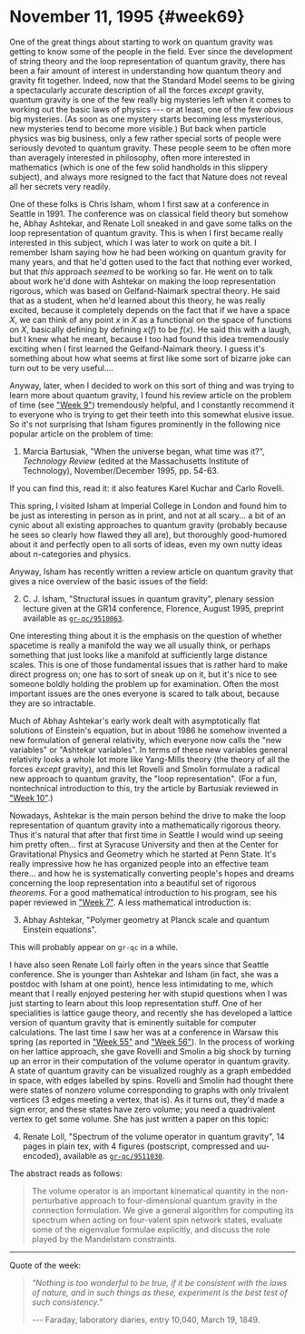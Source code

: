 # November 11, 1995 {#week69}

One of the great things about starting to work on quantum gravity was
getting to know some of the people in the field. Ever since the
development of string theory and the loop representation of quantum
gravity, there has been a fair amount of interest in understanding how
quantum theory and gravity fit together. Indeed, now that the Standard
Model seems to be giving a spectacularly accurate description of all the
forces *except* gravity, quantum gravity is one of the few really big
mysteries left when it comes to working out the basic laws of physics
--- or at least, one of the few *obvious* big mysteries. (As soon as
one mystery starts becoming less mysterious, new mysteries tend to
become more visible.) But back when particle physics was big business,
only a few rather special sorts of people were seriously devoted to
quantum gravity. These people seem to be often more than averagely
interested in philosophy, often more interested in mathematics (which is
one of the few solid handholds in this slippery subject), and always
more resigned to the fact that Nature does not reveal all her secrets
very readily.

One of these folks is Chris Isham, whom I first saw at a conference in
Seattle in 1991. The conference was on classical field theory but
somehow he, Abhay Ashtekar, and Renate Loll sneaked in and gave some
talks on the loop representation of quantum gravity. This is when I
first became really interested in this subject, which I was later to
work on quite a bit. I remember Isham saying how he had been working on
quantum gravity for many years, and that he'd gotten used to the fact
that nothing ever worked, but that *this* approach *seemed* to be
working so far. He went on to talk about work he'd done with Ashtekar
on making the loop representation rigorous, which was based on
Gelfand-Naimark spectral theory. He said that as a student, when he'd
learned about this theory, he was really excited, because it completely
depends on the fact that if we have a space $X$, we can think of any point
$x$ in $X$ as a functional on the space of functions on $X$, basically
defining by defining $x(f)$ to be $f(x)$.
He said this with a laugh, but I knew what he meant, because I too had
found this idea tremendously exciting when I first learned the
Gelfand-Naimark theory. I guess it's something about how what seems at
first like some sort of bizarre joke can turn out to be very useful....

Anyway, later, when I decided to work on this sort of thing and was
trying to learn more about quantum gravity, I found his review article
on the problem of time (see ["Week 9"](#week9)) tremendously
helpful, and I constantly recommend it to everyone who is trying to get
their teeth into this somewhat elusive issue. So it's not surprising
that Isham figures prominently in the following nice popular article on
the problem of time:

1) Marcia Bartusiak, "When the universe began, what time was it?", _Technology Review_ (edited at the Massachusetts Institute of Technology), November/December 1995, pp. 54-63.

If you can find this, read it: it also features Karel Kuchar and Carlo
Rovelli.

This spring, I visited Isham at Imperial College in London and found him
to be just as interesting in person as in print, and not at all
scary... a bit of an cynic about all existing approaches to quantum
gravity (probably because he sees so clearly how flawed they all are),
but thoroughly good-humored about it and perfectly open to all sorts of
ideas, even my own nutty ideas about $n$-categories and physics.

Anyway, Isham has recently written a review article on quantum gravity
that gives a nice overview of the basic issues of the field:

2) C. J. Isham, "Structural issues in quantum gravity", plenary session lecture given at the GR14 conference, Florence, August 1995, preprint available as [`gr-qc/9510063`](https://arxiv.org/abs/gr-qc/9510063).

One interesting thing about it is the emphasis on the question of
whether spacetime is really a manifold the way we all usually think, or
perhaps something that just looks like a manifold at sufficiently large
distance scales. This is one of those fundamental issues that is rather
hard to make direct progress on; one has to sort of sneak up on it, but
it's nice to see someone boldly holding the problem up for examination.
Often the most important issues are the ones everyone is scared to talk
about, because they are so intractable.

Much of Abhay Ashtekar's early work dealt with asymptotically flat
solutions of Einstein's equation, but in about 1986 he somehow invented
a new formulation of general relativity, which everyone now calls the
"new variables" or "Ashtekar variables". In terms of these new
variables general relativity looks a whole lot more like Yang-Mills
theory (the theory of all the forces *except* gravity), and this let
Rovelli and Smolin formulate a radical new approach to quantum gravity,
the "loop representation". (For a fun, nontechnical introduction to
this, try the article by Bartusiak reviewed in
["Week 10"](#week10).)

Nowadays, Ashtekar is the main person behind the drive to make the loop
representation of quantum gravity into a mathematically rigorous theory.
Thus it's natural that after that first time in Seattle I would wind up
seeing him pretty often... first at Syracuse University and then at the
Center for Gravitational Physics and Geometry which he started at Penn
State. It's really impressive how he has organized people into an
effective team there... and how he is systematically converting
people's hopes and dreams concerning the loop representation into a
beautiful set of rigorous *theorems*. For a good mathematical
introduction to his program, see his paper reviewed in
["Week 7"](#week7). A less mathematical introduction is:

3) Abhay Ashtekar, "Polymer geometry at Planck scale and quantum Einstein equations".

This will probably appear on `gr-qc` in a while.

I have also seen Renate Loll fairly often in the years since that
Seattle conference. She is younger than Ashtekar and Isham (in fact, she
was a postdoc with Isham at one point), hence less intimidating to me,
which meant that I really enjoyed pestering her with stupid questions
when I was just starting to learn about this loop representation stuff.
One of her specialities is lattice gauge theory, and recently she has
developed a lattice version of quantum gravity that is eminently
suitable for computer calculations. The last time I saw her was at a
conference in Warsaw this spring (as reported in
["Week 55"](#week55) and ["Week 56"](#week56)). In the process
of working on her lattice approach, she gave Rovelli and Smolin a big
shock by turning up an error in their computation of the volume operator
in quantum gravity. A state of quantum gravity can be visualized roughly
as a graph embedded in space, with edges labelled by spins. Rovelli and
Smolin had thought there were states of nonzero volume corresponding to
graphs with only trivalent vertices (3 edges meeting a vertex, that is).
As it turns out, they'd made a sign error, and these states have zero
volume; you need a quadrivalent vertex to get some volume. She has just
written a paper on this topic:

4) Renate Loll, "Spectrum of the volume operator in quantum gravity", 14 pages in plain tex, with 4 figures (postscript, compressed and uu-encoded), available as [`gr-qc/9511030`](https://arxiv.org/abs/gr-qc/9511030).

The abstract reads as follows:

> The volume operator is an important kinematical quantity in the
non-perturbative approach to four-dimensional quantum gravity in the
connection formulation. We give a general algorithm for computing its
spectrum when acting on four-valent spin network states, evaluate some
of the eigenvalue formulae explicitly, and discuss the role played by
the Mandelstam constraints.

------------------------------------------------------------------------

Quote of the week:

> *"Nothing is too wonderful to be true, if it be
consistent with the laws of nature, and in such things as these,
experiment is the best test of such consistency."*
> 
> --- Faraday, laboratory diaries, entry 10,040, March 19, 1849.
